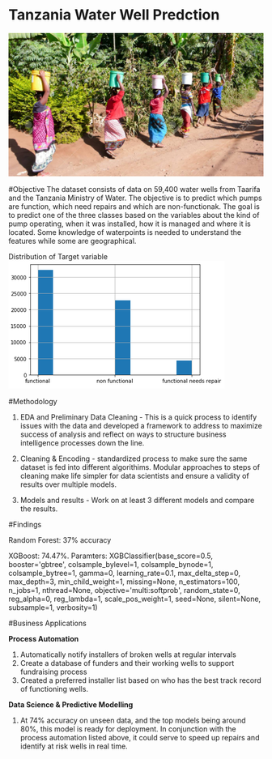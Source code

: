 # Tanzania Water Well Predction

![image](69556245-women-carrying-water-from-the-well-to-their-village-in-tanzania.jpg)

#Objective
The dataset consists of data on 59,400 water wells from Taarifa and the Tanzania Ministry of Water. The objective is to predict which pumps are function, which need repairs and which are non-functionak. The goal is to predict one of the three classes based on the variables about the kind of pump operating, when it was installed, how it is managed and where it is located. Some knowledge of waterpoints is needed to understand the features while some are geographical. 

Distribution of Target variable 
![image](Screenshot_5.png)

#Methodology

1. EDA and Preliminary Data Cleaning - This is a quick process to identify issues with the data and developed a framework to address to maximize success of analysis and reflect on ways to structure business intelligence processes down the line. 

2. Cleaning & Encoding - standardized process to make sure the same dataset is fed into different algorithims. Modular approaches to steps of cleaning make life simpler for data scientists and ensure a validity of results over multiple models. 

3. Models and results - Work on at least 3 different models and compare the results. 

#Findings 

Random Forest: 37% accuracy

XGBoost: 74.47%. 
Paramters:
XGBClassifier(base_score=0.5, booster='gbtree', colsample_bylevel=1,
              colsample_bynode=1, colsample_bytree=1, gamma=0,
              learning_rate=0.1, max_delta_step=0, max_depth=3,
              min_child_weight=1, missing=None, n_estimators=100, n_jobs=1,
              nthread=None, objective='multi:softprob', random_state=0,
              reg_alpha=0, reg_lambda=1, scale_pos_weight=1, seed=None,
              silent=None, subsample=1, verbosity=1)



#Business Applications 

<b> Process Automation</b>
1. Automatically notify installers of broken wells at regular intervals 
2. Create a database of funders and their working wells to support fundraising process
3. Created a preferred installer list based on who has the best track record of functioning wells. 


<b> Data Science & Predictive Modelling </b>
1. At 74% accuracy on unseen data, and the top models being around 80%, this model is ready for deployment. In conjunction with the process automation listed above, it could serve to speed up repairs and identify at risk wells in real time. 
